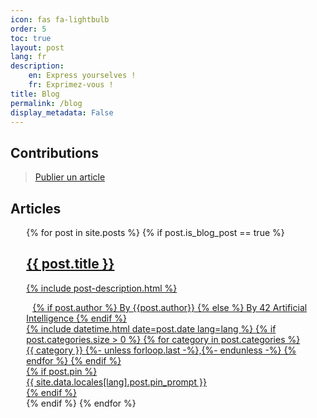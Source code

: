 ```yaml
---
icon: fas fa-lightbulb
order: 5
toc: true
layout: post
lang: fr
description: 
    en: Express yourselves !
    fr: Exprimez-vous !
title: Blog
permalink: /blog
display_metadata: False
---
```


## Contributions 

> [Publier un article](/42students/#contribuer-en-publiant-un-billet-de-blog)

## Articles

<div id="post-list" class="flex-grow-1 px-xl-1" style="max-width: 90%; margin: 0 5% 0 5%;">
{% for post in site.posts %}
    {% if post.is_blog_post == true %}
    <a href="{{ post.url | relative_url }}" class="row g-0 flex-md-row-reverse">
        <article class="card-wrapper card" style="background-image: url(assets/img/banners/blog_card_background_img2.png); background-dimensions: cover; margin-top: 15px">
                  <div class="col-md-{{ card_body_col }}">
                    <div class="card-body d-flex flex-column">
                      <h2 class="card-title my-2 mt-md-0">{{ post.title }}</h2>
                      <div class="card-text content mt-0 mb-3">
                        <p>{% include post-description.html %}</p>
                      </div>
                      <div class="card-text content mt-0 mb-3">
                        <span style="font-size: 14px;">
                            <i class="fas fa-pen" style="margin-right: 10px;"></i>
                        {% if post.author %} By {{post.author}}
                        {% else %} By 42 Artificial Intelligence
                        {% endif %}</span>
                      </div>
                      <div class="post-meta flex-grow-1 d-flex align-items-end">
                        <div class="me-auto">
                          <!-- posted date -->
                          <i class="far fa-calendar fa-fw me-1"></i>
                          {% include datetime.html date=post.date lang=lang %}
                          <!-- categories -->
                          {% if post.categories.size > 0 %}
                            <i class="far fa-folder-open fa-fw me-1"></i>
                            <span class="categories">
                              {% for category in post.categories %}
                                {{ category }}
                                {%- unless forloop.last -%},{%- endunless -%}
                              {% endfor %}
                            </span>
                          {% endif %}
                        </div>
                        {% if post.pin %}
                          <div class="pin ms-1">
                            <i class="fas fa-thumbtack fa-fw"></i>
                            <span>{{ site.data.locales[lang].post.pin_prompt }}</span>
                          </div>
                        {% endif %}
                      </div>
                      <!-- .post-meta -->
                    </div>
                    <!-- .card-body -->
                  </div>
    </article>
    </a>
    {% endif %}
{% endfor %}
</div>
